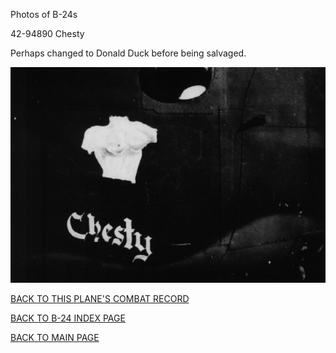 
Photos of B-24s






 




42-94890 Chesty  

Perhaps changed to Donald Duck before being salvaged.  
  

![](42-94890.jpg)  
  

[BACK TO THIS PLANE'S COMBAT RECORD](ValorToVictory/b24s/42-94890.md)  

[BACK TO B-24 INDEX PAGE](ValorToVictory/000b24s.md)  

[BACK TO MAIN PAGE](ValorToVictory/index.html)


